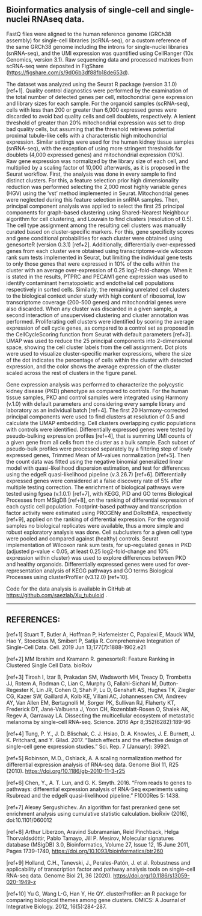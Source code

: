 ## Bioinformatics analysis of single-cell and single-nuclei RNAseq data. 
FastQ files were aligned to the human reference genome (GRCh38 assembly) for single-cell 
libraries (scRNA-seq), or a custom reference of the same GRCh38 genome including the introns 
for single-nuclei libraries (snRNA-seq), and the UMI expression was quantified using CellRanger 
(10x Genomics, version 3.1). Raw sequencing data and processed matrices from scRNA-seq were 
deposited in FigShare (https://figshare.com/s/9d06b3df88fb18de653d).

The dataset was analyzed using the Seurat R package (version 3.1.0) [ref+1]. 
Quality control diagnostics were performed by the examination of the total number of detected 
genes per cell, mitochondrial gene expression and library sizes for each sample. For the 
organoid samples (scRNA-seq), cells with less than 200 or greater than 6,000 expressed genes 
were discarded to avoid bad quality cells and cell doublets, respectively. A lenient threshold 
of greater than 20% mitochondrial expression was set to drop bad quality cells, but assuming 
that the threshold retrieves potential proximal tubule-like cells with a characteristic high 
mitochondrial expression. Similar settings were used for the human kidney tissue samples (snRNA-seq), 
with the exception of using more stringent thresholds for doublets (4,000 expressed genes) and 
mitochondrial expression (10%). Raw gene expression was normalized by the library size of each 
cell, and multiplied by a scaling factor of 10,000 afterwards, as it is proposed in the Seurat 
workflow. First, the analysis was done in every sample to find distinct clusters. For this, a 
feature selection prior high dimensionality reduction was performed selecting the 2,000 most 
highly variable genes (HGV) using the ‘vst’ method implemented in Seurat. Mitochondrial genes 
were neglected during this feature selection in snRNA samples. Then, principal component 
analysis was applied to select the first 25 principal components for graph-based clustering 
using Shared-Nearest Neighbour algorithm for cell clustering, and Louvain to find clusters 
(resolution of 0.5). The cell type assignment among the resulting cell clusters was manually 
curated based on cluster-specific markers. For this, gene specificity scores and gene conditional 
probabilities for each cluster were obtained using genesorteR (version 0.3.1) [ref+2]. Additionally, 
differentially over-expressed genes from each cluster were obtained using transcriptome-wide wilcoxon 
rank sum tests implemented in Seurat, but limiting the individual gene tests to only those genes that 
were expressed in 10% of the cells within the cluster with an average over-expression of 0.25 
log2-fold-change. When it is stated in the results, PTPRC and PECAM1 gene expression was used to 
identify contaminant hematopoietic and endothelial cell populations respectively in sorted cells. 
Similarly, the remaining unrelated cell clusters to the biological context under study with high 
content of ribosomal, low transcriptome coverage (200-500 genes) and mitochondrial genes were also 
discarded. When any cluster was discarded in a given sample, a second interaction of unsupervised 
clustering and cluster annotation was performed. Proliferating cell clusters were identified by 
scoring the average expression of cell cycle genes, as compared to a control set as proposed in 
the CellCycleScoring function from Seurat with default parameters [ref+3]. UMAP was used to reduce 
the 25 principal components into 2-dimensional space, showing the cell cluster labels from the 
cell assignment. Dot plots were used to visualize cluster-specific marker expressions, where the 
size of the dot indicates the percentage of cells within the cluster with detected expression, and 
the color shows the average expression of the cluster scaled across the rest of clusters in the 
figure panel.

Gene expression analysis was performed to characterize the polycystic kidney disease (PKD) phenotype 
as compared to controls. For the human tissue samples, PKD and control samples were integrated 
using Harmony (v.1.0) with default parameters and considering every sample library and laboratory 
as an individual batch [ref+4]. The first 20 Harmony-corrected principal components were used 
to find clusters at resolution of 0.5 and calculate the UMAP embedding. Cell clusters overlapping 
cystic populations with controls were identified. Differentially expressed genes were tested by 
pseudo-bulking expression profiles [ref+4], that is summing UMI counts of a given gene from all 
cells from the cluster as a bulk sample. Each subset of pseudo-bulk profiles were processed 
separately by a filtering step of lowly expressed genes, Trimmed Mean of M-values normalization [ref+5]. 
Then the count data was fitted using the negative binomial generalized linear model with 
quasi-likelihood dispersion estimation, and test for differences using the edgeR quasi-likelihood 
pipeline (v.3.26.7) [ref+6]. Differentially expressed genes were considered at a false discovery 
rate of 5% after multiple testing correction. The enrichment of biological pathways were tested 
using fgsea (v.1.0.1) [ref+7], with KEGG, PID and GO terms Biological Processes from MSigDB [ref+8], 
on the ranking of differential expression of each cystic cell population. Footprint-based pathway 
and transcription factor activity were estimated using PROGENy and DoRothEA, respectively [ref+9], 
applied on the ranking of differential expression. For the organoid samples no biological replicates 
were available, thus a more simple and robust exploratory analysis was done. Cell subclusters for a 
given cell type were pooled and compared against (healthy) controls. Seurat implementation of 
Wilcoxon rank sum tests, for up-regulated genes in PKD (adjusted p-value < 0.05, at least 0.25 
log2-fold-change and 10% expression within cluster) was used to explore differences between PKD 
and healthy organoids. Differentially expressed genes were used for over-representation analysis 
of KEGG pathways and GO terms Biological Processes using clusterProfiler (v3.12.0) [ref+10].

Code for the data analysis is available in GitHub at https://github.com/saezlab/Xu_tubuloid .


---
## REFERENCES:
[ref+1] Stuart T, Butler A, Hoffman P, Hafemeister C, Papalexi E, Mauck WM, Hao Y, Stoeckius M, Smibert P, Satija R. Comprehensive Integration of Single-Cell Data. Cell. 2019 Jun 13;177(7):1888-1902.e21

[ref+2] MM Ibrahim and  Kramann R. genesorteR: Feature Ranking in Clustered Single Cell Data. bioRxiv

[ref+3] Tirosh I, Izar B, Prakadan SM, Wadsworth MH, Treacy D, Trombetta JJ, Rotem A, Rodman C, Lian C, Murphy G, Fallahi-Sichani M, Dutton-Regester K, Lin JR, Cohen O, Shah P, Lu D, Genshaft AS, Hughes TK, Ziegler CG, Kazer SW, Gaillard A, Kolb KE, Villani AC, Johannessen CM, Andreev AY, Van Allen EM, Bertagnolli M, Sorger PK, Sullivan RJ, Flaherty KT, Frederick DT, Jané-Valbuena J, Yoon CH, Rozenblatt-Rosen O, Shalek AK, Regev A, Garraway LA. Dissecting the multicellular ecosystem of metastatic melanoma by single-cell RNA-seq. Science. 2016 Apr 8;352(6282):189-96

[ref+4] Tung, P. Y., J. D. Blischak, C. J. Hsiao, D. A. Knowles, J. E. Burnett, J. K. Pritchard, and Y. Gilad. 2017. “Batch effects and the effective design of single-cell gene expression studies.” Sci. Rep. 7 (January): 39921.

[ref+5] Robinson, M.D., Oshlack, A. A scaling normalization method for differential expression analysis of RNA-seq data. Genome Biol 11, R25 (2010). https://doi.org/10.1186/gb-2010-11-3-r25

[ref+6] Chen, Y., A. T. Lun, and G. K. Smyth. 2016. “From reads to genes to pathways: differential expression analysis of RNA-Seq experiments using Rsubread and the edgeR quasi-likelihood pipeline.” F1000Res 5: 1438.

[ref+7] Alexey Sergushichev. An algorithm for fast preranked gene set   enrichment analysis using cumulative statistic calculation. bioRxiv (2016), doi:10.1101/060012

[ref+8] Arthur Liberzon, Aravind Subramanian, Reid Pinchback, Helga Thorvaldsdóttir, Pablo Tamayo, Jill P. Mesirov, Molecular signatures database (MSigDB) 3.0, Bioinformatics, Volume 27, Issue 12, 15 June 2011, Pages 1739–1740, https://doi.org/10.1093/bioinformatics/btr260

[ref+9] Holland, C.H., Tanevski, J., Perales-Patón, J. et al. Robustness and applicability of transcription factor and pathway analysis tools on single-cell RNA-seq data. Genome Biol 21, 36 (2020). https://doi.org/10.1186/s13059-020-1949-z

[ref+10] Yu G, Wang L-G, Han Y, He QY. clusterProfiler: an R package for comparing biological themes among gene clusters. OMICS: A Journal of Integrative Biology. 2012, 16(5):284-287.
